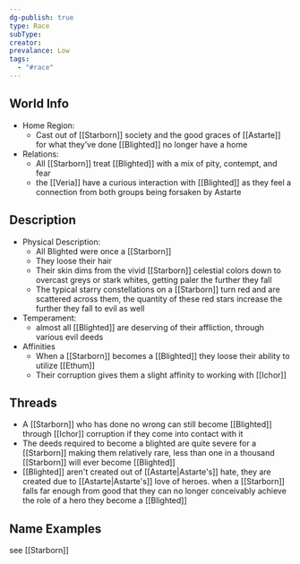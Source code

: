 ```yaml
---
dg-publish: true
type: Race
subType: 
creator: 
prevalance: Low
tags:
  - "#race"
---
```

## World Info
- Home Region:
	-  Cast out of [[Starborn]] society and the good graces of [[Astarte]] for what they’ve done [[Blighted]] no longer have a home
- Relations:
	- All [[Starborn]] treat [[Blighted]] with a mix of pity, contempt, and fear
	- the [[Veria]] have a curious interaction with [[Blighted]] as they feel a connection from both groups being forsaken by Astarte
## Description
- Physical Description:
	- All Blighted were once a [[Starborn]]
	- They loose their hair
	- Their skin dims from the vivid [[Starborn]] celestial colors down to overcast greys or stark whites, getting paler the further they fall
	- The typical starry constellations on a [[Starborn]] turn red and are scattered across them, the quantity of these red stars increase the further they fall to evil as well
- Temperament:
	- almost all [[Blighted]] are deserving of their affliction, through various evil deeds 
- Affinities
	- When a [[Starborn]] becomes a [[Blighted]] they loose their ability to utilize [[Ethum]]
	- Their corruption gives them a slight affinity to working with [[Ichor]] 
## Threads
- A [[Starborn]] who has done no wrong can still become [[Blighted]] through [[Ichor]] corruption if they come into contact with it
- The deeds required to become a blighted are quite severe for a [[Starborn]] making them relatively rare, less than one in a thousand [[Starborn]] will ever become [[Blighted]]
- [[Blighted]] aren't created out of [[Astarte|Astarte's]] hate, they are created due to [[Astarte|Astarte's]] love of heroes. when a [[Starborn]] falls far enough from good that they can no longer conceivably achieve the role of a hero they become a [[Blighted]]
## Name Examples
see [[Starborn]]